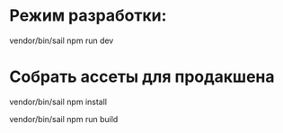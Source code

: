 # Режим разработки:

vendor/bin/sail npm run dev

# Собрать ассеты для продакшена

vendor/bin/sail npm install

vendor/bin/sail npm run build
